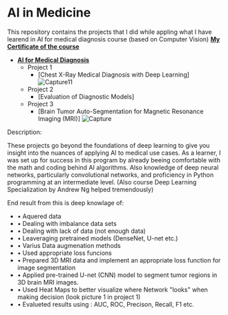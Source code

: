 # AI in Medicine

This repository contains the projects that I did while appling what I have learend in AI for medical diagnosis course (based on Computer Vision)
**[My Certificate of the course](https://coursera.org/share/10a2bdf18701224c0733cd8adb7c4fcd)**

+ **[AI for Medical Diagnosis](https://www.coursera.org/learn/ai-for-medical-diagnosis)**
  + Project 1
    + [Chest X-Ray Medical Diagnosis with Deep Learning]
    ![Capture11](https://user-images.githubusercontent.com/64646644/110997417-aa862200-837d-11eb-8f0e-d7f76b4c6f11.PNG)
  + Project 2
    + [Evaluation of Diagnostic Models]
  + Project 3
    + [Brain Tumor Auto-Segmentation for Magnetic Resonance Imaging (MRI)]
    ![Capture](https://user-images.githubusercontent.com/64646644/101642512-64928880-3a33-11eb-8b9b-d60f9c4d3766.PNG)


Description:

These projects go beyond the foundations of deep learning to give you insight into the nuances of applying AI to medical use cases. As a learner, I was set up for success in this program by already beeing comfortable with the math and coding behind AI algorithms. Also knowledge of deep neural networks, particularly convolutional networks, and proficiency in Python programming at an intermediate level. (Also course Deep Learning Specialization by Andrew Ng helped tremendously)

End result from this is deep knowlage of: 
+ • Aquered data 
+ • Dealing with imbalance data sets
+ • Dealing with lack of data (not enough data)
+ • Leaveraging pretrained models (DenseNet, U-net etc.)
+ • Varius Data augmenation methods 
+ • Used appropriate loss funcions
+ •	Prepared 3D MRI data and implement an appropriate loss function for image segmentation
+ •	Applied pre-trained U-net (CNN) model to segment tumor regions in 3D brain MRI images. 
+ •	Used Heat Maps to better visualize where Network "looks" when making decision (look picture 1 in project 1)
+ •	Evalueted results using : AUC, ROC, Precison, Recall, F1 etc.
